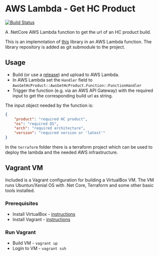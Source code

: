 # AWS Lambda - Get HC Product

[![Build Status](https://travis-ci.org/srdCodeSamples/aws-lambda-get-hcproduct.svg?branch=master)](https://travis-ci.org/srdCodeSamples/aws-lambda-get-hcproduct)


A .NetCore AWS Lambda function to get the url of an HC product build.

This is an implemntation of [this](https://github.com/srdCodeSamples/lib-hc-get-build) library in an AWS Lambda function. The library repository is added as git submodule to the project.

## Usage

* Build (or use a [release](https://github.com/srdCodeSamples/aws-lambda-get-hcproduct/releases)) and upload to AWS Lambda.
* In AWS Lambda set the `Handler` field to `AwsGetHcProduct::AwsGetHcProduct.Function::FunctionHandler`
* Trigger the function (e.g. via an AWS API Gateway) with the required input to get the corresponding build url as string.

The input object needed by the function is:

```JSON
{
	"product": "required HC product",
	"os": "required OS",
	"arch": "required architecture",
	"version": "required version or 'latest'" 
}
```

In the `terraform` folder there is a terraform project which can be used to deploy the lambda and the needed AWS infrastructure.

## Vagrant VM

Included is a Vagrant configuration for building a VirtualBox VM. The VM runs Ubuntun/Xenial OS with .Net Core, Terraform and some other basic tools installed.

### Prerequisites

* Install VirtualBox - [instructions](https://www.virtualbox.org/wiki/Downloads)
* Install Vagrant - [instructions](https://www.vagrantup.com/downloads.html)

### Run Vagrant

* Build VM - `vagrant up`
* Login to VM - `vagrant ssh`
